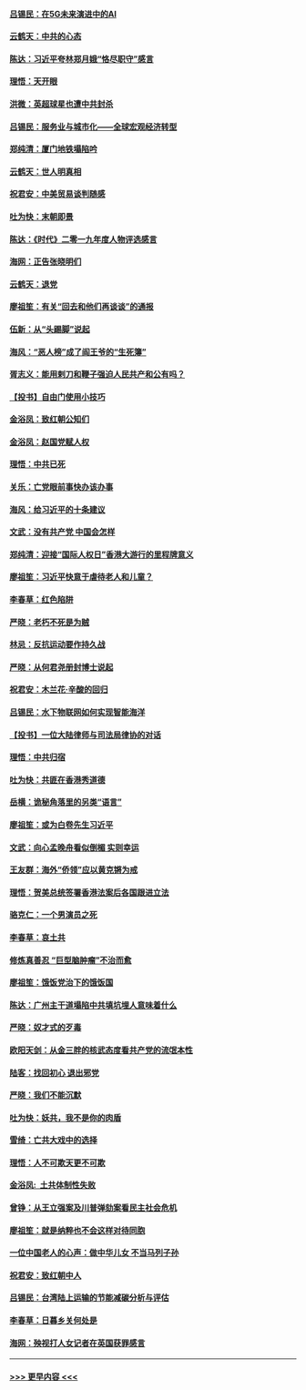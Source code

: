 #### [吕锡民：在5G未来演进中的AI](../pages/nsc993/n11730010.md?t=12191255) 
#### [云鹤天：中共的心态](../pages/nsc993/n11729906.md?t=12191255) 
#### [陈达：习近平夸林郑月娥“恪尽职守”感言](../pages/nsc993/n11729881.md?t=12191255) 
#### [理悟：天开眼](../pages/nsc993/n11729699.md?t=12191255) 
#### [洪微：英超球星也遭中共封杀](../pages/nsc993/n11727243.md?t=12191255) 
#### [吕锡民：服务业与城市化——全球宏观经济转型](../pages/nsc993/n11725845.md?t=12191255) 
#### [郑纯清：厦门地铁塌陷吟](../pages/nsc993/n11725813.md?t=12191255) 
#### [云鹤天：世人明真相](../pages/nsc993/n11725621.md?t=12191255) 
#### [祝君安：中美贸易谈判随感](../pages/nsc993/n11725609.md?t=12191255) 
#### [吐为快：末朝即景](../pages/nsc993/n11723365.md?t=12191255) 
#### [陈达：《时代》二零一九年度人物评选感言](../pages/nsc993/n11723337.md?t=12191255) 
#### [海网：正告张晓明们](../pages/nsc993/n11723228.md?t=12191255) 
#### [云鹤天：退党](../pages/nsc993/n11723056.md?t=12191255) 
#### [廖祖笙：有关“回去和他们再谈谈”的通报](../pages/nsc993/n11722442.md?t=12191255) 
#### [伍新：从“头踢脚”说起](../pages/nsc993/n11722429.md?t=12191255) 
#### [海风：“恶人榜”成了阎王爷的“生死簿”](../pages/nsc993/n11722272.md?t=12191255) 
#### [胥志义：能用剌刀和鞭子强迫人民共产和公有吗？](../pages/nsc993/n11720569.md?t=12191255) 
#### [【投书】自由门使用小技巧](../pages/nsc993/n11720180.md?t=12191255) 
#### [金浴凤：致红朝公知们](../pages/nsc993/n11720563.md?t=12191255) 
#### [金浴凤：赵国党赋人权](../pages/nsc993/n11720533.md?t=12191255) 
#### [理悟：中共已死](../pages/nsc993/n11720233.md?t=12191255) 
#### [关乐：亡党眼前事快办该办事](../pages/nsc993/n11719160.md?t=12191255) 
#### [海风：给习近平的十条建议](../pages/nsc993/n11717616.md?t=12191255) 
#### [文武：没有共产党 中国会怎样](../pages/nsc993/n11717584.md?t=12191255) 
#### [郑纯清：迎接“国际人权日”香港大游行的里程牌意义](../pages/nsc993/n11717417.md?t=12191255) 
#### [廖祖笙：习近平快意于虐待老人和儿童？](../pages/nsc993/n11715313.md?t=12191255) 
#### [李春草：红色陷阱](../pages/nsc993/n11715029.md?t=12191255) 
#### [严晓：老朽不死是为贼](../pages/nsc993/n11712910.md?t=12191255) 
#### [林忌：反抗运动要作持久战](../pages/nsc993/n11712623.md?t=12191255) 
#### [严晓：从何君尧册封博士说起](../pages/nsc993/n11712465.md?t=12191255) 
#### [祝君安：木兰花·辛酸的回归](../pages/nsc993/n11712381.md?t=12191255) 
#### [吕锡民：水下物联网如何实现智能海洋](../pages/nsc993/n11711158.md?t=12191255) 
#### [【投书】一位大陆律师与司法局律协的对话](../pages/nsc993/n11709675.md?t=12191255) 
#### [理悟：中共归宿](../pages/nsc993/n11710059.md?t=12191255) 
#### [吐为快：共匪在香港秀道德](../pages/nsc993/n11709979.md?t=12191255) 
#### [岳横：诡秘角落里的另类“语言”](../pages/nsc993/n11709792.md?t=12191255) 
#### [廖祖笙：或为白卷先生习近平](../pages/nsc993/n11708330.md?t=12191255) 
#### [文武：向心孟晚舟看似倒楣 实则幸运](../pages/nsc993/n11708236.md?t=12191255) 
#### [王友群：海外“侨领”应以黄克锵为戒](../pages/nsc993/n11706176.md?t=12191255) 
#### [理悟：贺美总统签署香港法案后各国跟进立法](../pages/nsc993/n11706853.md?t=12191255) 
#### [骆克仁：一个男演员之死](../pages/nsc993/n11706677.md?t=12191255) 
#### [李春草：哀土共](../pages/nsc993/n11706255.md?t=12191255) 
#### [修炼真善忍 “巨型脑肿瘤”不治而愈](../pages/nsc993/n11705340.md?t=12191255) 
#### [廖祖笙：饿饭党治下的饿饭国](../pages/nsc993/n11705085.md?t=12191255) 
#### [陈达：广州主干道塌陷中共填坑埋人意味着什么](../pages/nsc993/n11705046.md?t=12191255) 
#### [严晓：奴才式的歹毒](../pages/nsc993/n11704826.md?t=12191255) 
#### [欧阳天剑：从金三胖的核武态度看共产党的流氓本性](../pages/nsc993/n11702238.md?t=12191255) 
#### [陆客：找回初心 退出邪党](../pages/nsc993/n11702213.md?t=12191255) 
#### [严晓：我们不能沉默](../pages/nsc993/n11702110.md?t=12191255) 
#### [吐为快：妖共，我不是你的肉盾](../pages/nsc993/n11701366.md?t=12191255) 
#### [雪绮：亡共大戏中的选择](../pages/nsc993/n11699922.md?t=12191255) 
#### [理悟：人不可欺天更不可欺](../pages/nsc993/n11699657.md?t=12191255) 
#### [金浴凤:  土共体制性失败](../pages/nsc993/n11699361.md?t=12191255) 
#### [曾铮：从王立强案及川普弹劾案看民主社会危机](../pages/nsc993/n11699318.md?t=12191255) 
#### [廖祖笙：就是纳粹也不会这样对待同胞](../pages/nsc993/n11697658.md?t=12191255) 
#### [一位中国老人的心声：做中华儿女 不当马列子孙](../pages/nsc993/n11697525.md?t=12191255) 
#### [祝君安：致红朝中人](../pages/nsc993/n11697518.md?t=12191255) 
#### [吕锡民：台湾陆上运输的节能减碳分析与评估](../pages/nsc993/n11694983.md?t=12191255) 
#### [李春草：日暮乡关何处是](../pages/nsc993/n11694805.md?t=12191255) 
#### [海网：殃视打人女记者在英国获罪感言](../pages/nsc993/n11693832.md?t=12191255) 

----
#### [ >>> 更早内容 <<< ](../indexes/nsc993-earlier.md)
